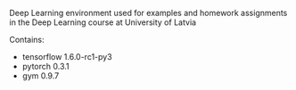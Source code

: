 Deep Learning environment used for examples and homework assignments in the Deep Learning course at University of Latvia

Contains:
- tensorflow 1.6.0-rc1-py3
- pytorch 0.3.1
- gym 0.9.7
